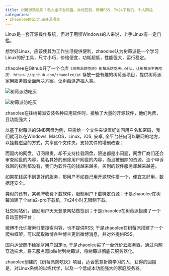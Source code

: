 ```yaml
---
title: 树莓派防吃灰！私人全平台网盘，自动签到，微博RSS，7x24下载机，个人网站
categories:
- zhaoolee的Github开源项目
---
```




Linux是一套开源操作系统，但对于用惯Windows的人来说，上手Linux有一定门槛。

想学好Linux，应该使其为工作生活提供便利，zhaoolee认为树莓派是一个学习Linux的好工具，尺寸小巧，价格便宜，功耗超低，性能强大，运行稳定。

zhaoolee在Github开了一个仓库`《树莓派防吃灰》树莓派防吃灰小分队，让树莓派不再吃灰~ https://github.com/zhaoolee/pi` 存放一些有趣的树莓派项目，提供树莓派家用服务器全面解决方案，让树莓派造福人类。

![树莓派防吃灰](https://cdn.fangyuanxiaozhan.com/assets/1634776714015Be1iCxdR.png)


![树莓派防吃灰](https://cdn.fangyuanxiaozhan.com/assets/1634776714006DfCdYA1z.jpeg)

zhaoolee在往树莓派安装各种应用软件时，接触了大量的开源软件，他们免费，且功能强大；

以基于树莓派的SMB网盘为例，只需给一个文件夹设置好访问用户名和密码，我们就可以在Windows, MacOS，Linux，iOS, 安卓, 全平台任何可以联网的地方，以挂载磁盘的方式，共享这个文件夹，支持文件的增删改查；

而国内的网盘，订阅昂贵，却不支持挂载网盘，限速都是小问题，网盘厂商们还会审查网盘的内容，莫名其妙的删除用户网盘的内容，而且被删除的资源。连个申诉找回的权利都没有，我们为软件花的钱越来越多，买到的软件服务却越来越差。

如果花钱买不到更好的服务，那用户不如自己用开源软件搭一个，便宜又好用，数据还安全。

类似的还有，某老牌收费下载软件，限制用户下载特定资源；于是zhaoolee在树莓派建了个aria2-pro下载机，7x24小时无限制下载。

社交网站们，鼓励用户天天登录网站做签到；于是zhaoolee在树莓派搭建了一个自动签到平台；

微博不允许搜索引擎搜索内容，也不提供RSS; 于是zhaoolee在树莓派搭建了一个爬虫框架，可以爬取微博各种博主更新微博消息，并对外提供RSS。

国内运营商不给家庭用户固定ip, 于是zhaoolee买了一台低价云服务器，通过内网穿透技术，将云服务器ip映射到树莓派，将树莓派彻底云服务器化。

zhaoolee创建的《树莓派防吃灰》项目，适合愿意折腾学习的人，获得的回报是，对Linux系统的以练代学，以及一个低成本功能强大的家庭服务器。







